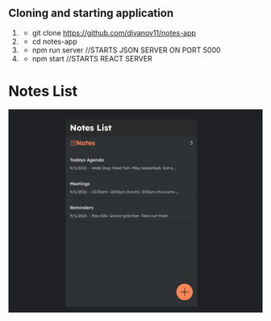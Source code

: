 
## Cloning and starting application
1. - git clone https://github.com/divanov11/notes-app
1. - cd notes-app
1. - npm run server //STARTS JSON SERVER ON PORT 5000
1. - npm start  //STARTS REACT SERVER


# Notes List
<img src="./Notes.PNG">  

